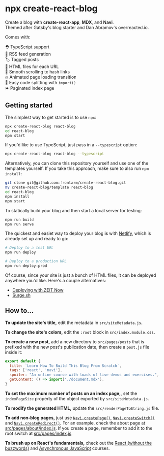 npx create-react-blog
=====================

Create a blog with **create-react-app**, **MDX**, and **Navi**.<br />
Themed after Gatsby's blog starter and Dan Abramov's overreacted.io.

Comes with:

⛑ TypeScript support<br />
📡 RSS feed generation<br />
🏷️ Tagged posts<br />
🚀 HTML files for each URL<br />
📜 Smooth scrolling to hash links<br />
🔥 Animated page loading transition<br />
🔗 Easy code splitting with `import()`<br />
⏩ Paginated index page


Getting started
---------------

The simplest way to get started is to use `npx`:

```bash
npx create-react-blog react-blog
cd react-blog
npm start
```

If you'd like to use TypeScript, just pass in a `--typescript` option:

```bash
npx create-react-blog react-blog --typescript
```

Alternatively, you can clone this repository yourself and use one of the templates yourself. If you take this approach, make sure to also run `npm install`:

```bash
git clone git@github.com:frontarm/create-react-blog.git
mv create-react-blog/template react-blog
cd react-blog
npm install
npm start
```

To statically build your blog and then start a local server for testing:

```bash
npm run build
npm run serve
```

The quickest and easiet way to deploy your blog is with [Netlify](https://netlify.com/), which is already set up and ready to go:

```bash
# Deploy to a test URL
npm run deploy

# Deploy to a production URL
npm run deploy:prod
```

Of course, since your site is just a bunch of HTML files, it can be deployed anywhere you'd like. Here's a couple alternatives:

- [Deploying with ZEIT Now](https://zeit.co/docs/v2/deployments/basics/)
- [Surge.sh](https://surge.sh/)


How to...
---------

**To update the site's title,** edit the metadata in `src/siteMetadata.js`.

**To change the site's colors,** edit the `:root` block in `src/index.module.css`.

**To create a new post,** add a new directory to `src/pages/posts` that is prefixed with the new post's publication date, then create a `post.js` file inside it:

```jsx
export default {
  title: `Learn How To Build This Blog From Scratch`,
  tags: ['react', 'navi'],
  spoiler: "An online course with loads of live demos and exercises.",
  getContent: () => import('./document.mdx'),
}
```

**To set the maximum number of posts on an index page,**, set the `indexPageSize` property of the object exported by `src/siteMetadata.js`.

**To modify the generated HTML,** update the `src/renderPageToString.js` file.

**To add non-blog pages,** just use [`Navi.createPage()`](https://frontarm.com/navi/reference/declarations/#createpage), [`Navi.createSwitch()`](https://frontarm.com/navi/reference/declarations/#createswitch) and [`Navi.createRedirect()`](https://frontarm.com/navi/reference/declarations/#createredirect). For an example, check the about page at [src/pages/about/index.js](src/pages/about/index.js). If you create a page, remember to add it to the root switch at [src/pages/index.js](src/pages/index.js).

**To brush up on React's fundamentals,** check out the [React (without the buzzwords)](https://frontarm.com/courses/learn-raw-react/) and [Asynchronous JavaScript](https://frontarm.com/courses/async-javascript/) courses.
